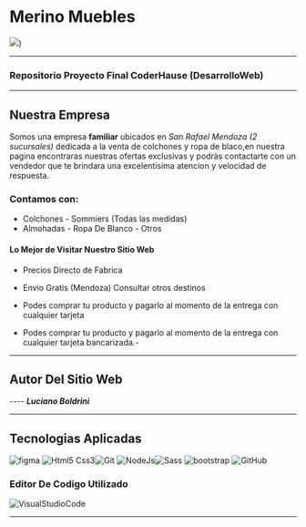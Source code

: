 # Merino Muebles



![](https://i.postimg.cc/NGyYVhCh/262403351-2238474309636946-6866482934892857693-n-2.jpg))

------------

### Repositorio Proyecto Final CoderHause (DesarrolloWeb)

------------


## Nuestra Empresa
 Somos una empresa **familiar** ubicados en *San Rafael Mendoza (2 sucursales)* dedicada a la venta de colchones y ropa de blaco,en nuestra pagina encontraras nuestras ofertas exclusivas y podràs contactarte con un vendedor que te brindara una excelentisima atencion y velocidad de respuesta.
### Contamos con:
- Colchones - Sommiers (Todas las medidas)
- Almohadas - Ropa De Blanco - Otros
#### Lo Mejor de Visitar Nuestro Sitio Web
- Precios Directo de Fabrica
- Envio Gratis (Mendoza) Consultar otros destinos 

- Podes comprar tu producto y pagarlo al momento de la entrega con cualquier tarjeta       

- Podes comprar tu producto y pagarlo al momento de la entrega con cualquier tarjeta bancarizada.-      


------------


## Autor Del Sitio Web
----  ***Luciano Boldrini***

------------
## Tecnologias Aplicadas
![figma](https://i.postimg.cc/FKqX3L7B/figma.png "figma")
![Html5 Css3](https://i.postimg.cc/0jj5PsMT/html-css.png "Html5 Css3")![Git](https://i.postimg.cc/Rh2TTvc9/git.png "Git")
![NodeJs](https://i.postimg.cc/6QZYb2MS/nodejs.png "NodeJs")![Sass](https://i.postimg.cc/HxhNfDQv/sass.png "Sass")
![bootstrap](https://i.postimg.cc/L4t31FWt/bootstrap.jpg "bootstrap")
![GitHub](https://i.postimg.cc/gJjMmSsw/github.png "GitHub")  

### Editor De Codigo Utilizado
![VisualStudioCode](https://i.postimg.cc/rsT4yzCD/visual.jpg "VisualStudioCode")



------------

